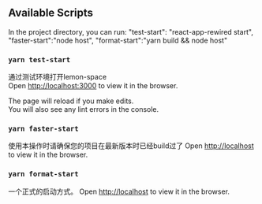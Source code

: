 ## Available Scripts

In the project directory, you can run:
    "test-start": "react-app-rewired start",
    "faster-start":"node host",
    "format-start":"yarn build && node host"
### `yarn test-start`

通过测试环境打开lemon-space<br />
Open [http://localhost:3000](http://localhost:3000) to view it in the browser.

The page will reload if you make edits.<br />
You will also see any lint errors in the console.

### `yarn faster-start`

使用本操作时请确保您的项目在最新版本时已经build过了
Open [http://localhost](http://localhost) to view it in the browser.

### `yarn format-start`

一个正式的启动方式。
Open [http://localhost](http://localhost) to view it in the browser.